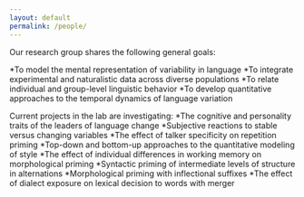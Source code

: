 ```yaml
---
layout: default
permalink: /people/
---
```


Our research group shares the following general goals:

*To model the mental representation of variability in language
*To integrate experimental and naturalistic data across diverse populations
*To relate individual and group-level linguistic behavior
*To develop quantitative approaches to the temporal dynamics of language variation

Current projects in the lab are investigating:
*The cognitive and personality traits of the leaders of language change
*Subjective reactions to stable versus changing variables
*The effect of talker specificity on repetition priming
*Top-down and bottom-up approaches to the quantitative modeling of style
*The effect of individual differences in working memory on morphological priming
*Syntactic priming of intermediate levels of structure in alternations
*Morphological priming with inflectional suffixes
*The effect of dialect exposure on lexical decision to words with merger
